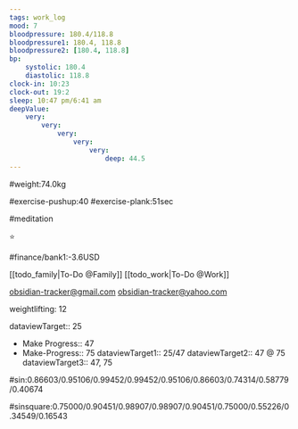 ```yaml
---
tags: work_log
mood: 7
bloodpressure: 180.4/118.8
bloodpressure1: 180.4, 118.8
bloodpressure2: [180.4, 118.8]
bp:
    systolic: 180.4
    diastolic: 118.8
clock-in: 10:23
clock-out: 19:2
sleep: 10:47 pm/6:41 am
deepValue: 
    very: 
        very: 
            very: 
                very: 
                    very: 
                        deep: 44.5
---
```


#weight:74.0kg

#exercise-pushup:40
#exercise-plank:51sec

#meditation

⭐


#finance/bank1:-3.6USD

[[todo_family|To-Do @Family]]
[[todo_work|To-Do @Work]]

obsidian-tracker@gmail.com
obsidian-tracker@yahoo.com

weightlifting: 12

dataviewTarget:: 25
- Make Progress:: 47
- Make-Progress:: 75
dataviewTarget1:: 25/47
dataviewTarget2:: 47 @ 75
dataviewTarget3:: 47, 75

#sin:0.86603/0.95106/0.99452/0.99452/0.95106/0.86603/0.74314/0.58779/0.40674

#sinsquare:0.75000/0.90451/0.98907/0.98907/0.90451/0.75000/0.55226/0.34549/0.16543

